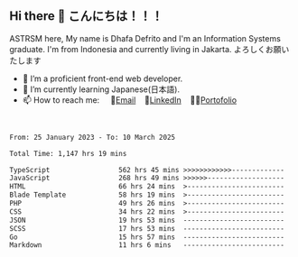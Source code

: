 ## Hi there 👋 こんにちは！！！
ASTRSM here, My name is Dhafa Defrito and I'm an Information Systems graduate. I'm from Indonesia and currently living in Jakarta. よろしくお願いたします

- 🔭 I’m a proficient front-end web developer.
- 🌱 I’m currently learning Japanese(日本語).
- 📫 How to reach me: &nbsp;&nbsp;&nbsp;&nbsp;📧[Email](ddefrito@gmail.com)&nbsp;&nbsp;&nbsp;&nbsp;💼[LinkedIn](https://www.linkedin.com/in/dhafa-defrita-rama-yudistira-9357a9229/)&nbsp;&nbsp;&nbsp;&nbsp;👨‍🎨[Portofolio](https://ddefrito.vercel.app/)
<br>
<!-- <p align="left">
<a href="https://github.com/ASTRSM">
  <img height="180em" src="https://github-readme-stats-eight-theta.vercel.app/api?username=ASTRSM&show_icons=true&theme=dracula&include_all_commits=true&count_private=true"/>
  <img height="180em" src="https://github-readme-stats-eight-theta.vercel.app/api/top-langs/?username=ASTRSM&layout=compact&langs_count=8&theme=dracula"/>
</a>
</p> -->

<!--START_SECTION:waka-->

```txt
From: 25 January 2023 - To: 10 March 2025

Total Time: 1,147 hrs 19 mins

TypeScript                 562 hrs 45 mins >>>>>>>>>>>>-------------   49.05 %
JavaScript                 268 hrs 49 mins >>>>>>-------------------   23.43 %
HTML                       66 hrs 24 mins  >------------------------   05.79 %
Blade Template             58 hrs 19 mins  >------------------------   05.08 %
PHP                        49 hrs 26 mins  >------------------------   04.31 %
CSS                        34 hrs 22 mins  >------------------------   03.00 %
JSON                       19 hrs 53 mins  -------------------------   01.73 %
SCSS                       17 hrs 53 mins  -------------------------   01.56 %
Go                         15 hrs 57 mins  -------------------------   01.39 %
Markdown                   11 hrs 6 mins   -------------------------   00.97 %
```

<!--END_SECTION:waka-->
